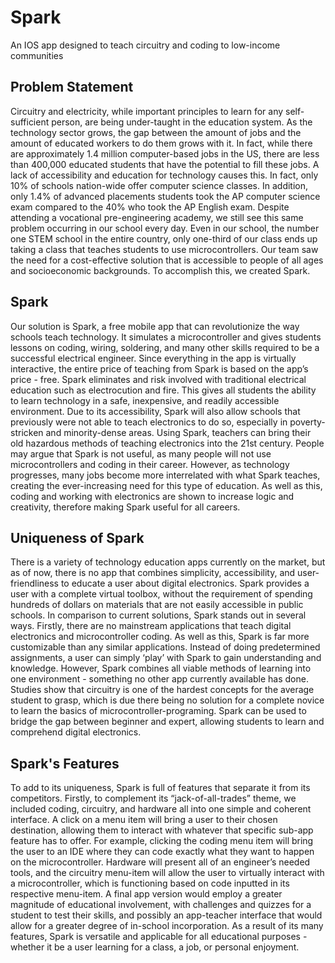 # Spark
An IOS app designed to teach circuitry and coding to low-income communities
<p align="center">
  <body>
  <object data="http://www.youtube.com/embed/W7qWa52k-nE"
   width="560" height="315"></object>
 </body>
</p>

## Problem Statement
Circuitry and electricity, while important principles to learn for any self-sufficient person, are being under-taught in the education system. As the technology sector grows, the gap between the amount of jobs and the amount of educated workers to do them grows with it. In fact, while there are approximately 1.4 million computer-based jobs in the US, there are less than 400,000 educated students that have the potential to fill these jobs. A lack of accessibility and education for technology causes this. In fact, only 10% of schools nation-wide offer computer science classes. In addition, only 1.4% of advanced placements students took the AP computer science exam compared to the 40% who took the AP English exam. Despite attending a vocational pre-engineering academy, we still see this same problem occurring in our school every day. Even in our school, the number one STEM school in the entire country, only one-third of our class ends up taking a class that teaches students to use microcontrollers. Our team saw the need for a cost-effective solution that is accessible to people of all ages and socioeconomic backgrounds. To accomplish this, we created Spark.

## Spark
Our solution is Spark, a free mobile app that can revolutionize the way schools teach technology. It simulates a microcontroller and gives students lessons on coding, wiring, soldering, and many other skills required to be a successful electrical engineer. Since everything in the app is virtually interactive, the entire price of teaching from Spark is based on the app’s price - free. Spark eliminates and risk involved with traditional electrical education such as electrocution and fire. This gives all students the ability to learn technology in a safe, inexpensive, and readily accessible environment. Due to its accessibility, Spark will also allow schools that previously were not able to teach electronics to do so, especially in poverty-stricken and minority-dense areas. Using Spark, teachers can bring their old hazardous methods of teaching electronics into the 21st century. People may argue that Spark is not useful, as many people will not use microcontrollers and coding in their career. However, as technology progresses, many jobs become more interrelated with what Spark teaches, creating the ever-increasing need for this type of education. As well as this, coding and working with electronics are shown to increase logic and creativity, therefore making Spark useful for all careers.

## Uniqueness of Spark
There is a variety of technology education apps currently on the market, but as of now, there is no app that combines simplicity, accessibility, and user-friendliness to educate a user about digital electronics. Spark provides a user with a complete virtual toolbox, without the requirement of spending hundreds of dollars on materials that are not easily accessible in public schools. In comparison to current solutions, Spark stands out in several ways. Firstly, there are no mainstream applications that teach digital electronics and microcontroller coding. As well as this, Spark is far more customizable than any similar applications. Instead of doing predetermined assignments, a user can simply ‘play’ with Spark to gain understanding and knowledge. However, Spark combines all viable methods of learning into one environment - something no other app currently available has done. Studies show that circuitry is one of the hardest concepts for the average student to grasp, which is due there being no solution for a complete novice to learn the basics of microcontroller-programing. Spark can be used to bridge the gap between beginner and expert, allowing students to learn and comprehend digital electronics.

## Spark's Features
To add to its uniqueness, Spark is full of features that separate it from its competitors. Firstly, to complement its “jack-of-all-trades” theme, we included coding, circuitry, and hardware all into one simple and coherent interface. A click on a menu item will bring a user to their chosen destination, allowing them to interact with whatever that specific sub-app feature has to offer. For example, clicking the coding menu item will bring the user to an IDE where they can code exactly what they want to happen on the microcontroller. Hardware will present all of an engineer’s needed tools, and the circuitry menu-item will allow the user to virtually interact with a microcontroller, which is functioning based on code inputted in its respective menu-item. A final app version would employ a greater magnitude of educational involvement, with challenges and quizzes for a student to test their skills, and possibly an app-teacher interface that would allow for a greater degree of in-school incorporation. As a result of its many features, Spark is versatile and applicable for all educational purposes - whether it be a user learning for a class, a job, or personal enjoyment.

